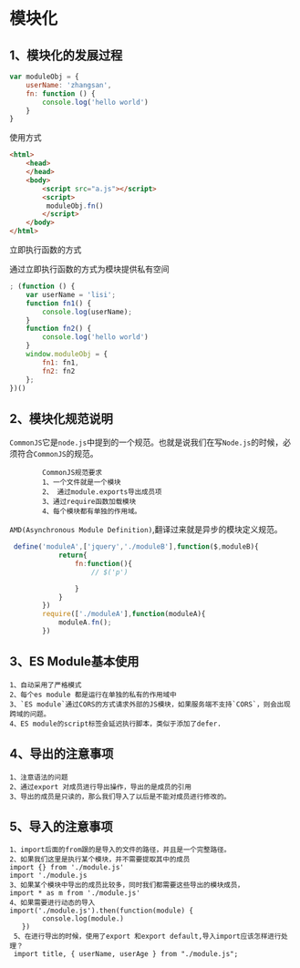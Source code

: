 # 模块化

## 1、模块化的发展过程

```js
var moduleObj = {
    userName: 'zhangsan',
    fn: function () {
        console.log('hello world')
    }
}
```

使用方式

```html
<html>
    <head>       
    </head>
    <body>
        <script src="a.js"></script>
        <script>
         moduleObj.fn()
        </script>
    </body>
</html>
```

立即执行函数的方式

通过立即执行函数的方式为模块提供私有空间

```js
; (function () {
    var userName = 'lisi';
    function fn1() {
        console.log(userName);
    }
    function fn2() {
        console.log('hello world')
    }
    window.moduleObj = {
        fn1: fn1,
        fn2: fn2
    };
})()
```

## 2、模块化规范说明

`CommonJS`它是`node.js`中提到的一个规范。也就是说我们在写`Node.js`的时候，必须符合`CommonJS`的规范。

```
        CommonJS规范要求
        1、一个文件就是一个模块
        2、 通过module.exports导出成员项
        3、通过require函数加载模块
        4、每个模块都有单独的作用域。
```

`AMD(Asynchronous Module Definition)`,翻译过来就是异步的模块定义规范。

```js
 define('moduleA',['jquery','./moduleB'],function($,moduleB){
            return{
                fn:function(){
                    // $('p')

                }
            }
        })
        require(['./moduleA'],function(moduleA){
            moduleA.fn();
        })
```

## 3、ES Module基本使用

```
1、自动采用了严格模式
2、每个es module 都是运行在单独的私有的作用域中
3、`ES module`通过CORS的方式请求外部的JS模块，如果服务端不支持`CORS`，则会出现跨域的问题。
4、ES module的script标签会延迟执行脚本，类似于添加了defer.
```

## 4、导出的注意事项

```
1、注意语法的问题
2、通过export 对成员进行导出操作，导出的是成员的引用
3、导出的成员是只读的，那么我们导入了以后是不能对成员进行修改的。
```

## 5、导入的注意事项

```
1、import后面的from跟的是导入的文件的路径，并且是一个完整路径。
2、如果我们这里是执行某个模块，并不需要提取其中的成员
import {} from './module.js'
import './module.js
3、如果某个模块中导出的成员比较多，同时我们都需要这些导出的模块成员，
import * as m from './module.js'
4、如果需要进行动态的导入
import('./module.js').then(function(module) {
        console.log(module.)
   })
 5、在进行导出的时候，使用了export 和export default,导入import应该怎样进行处理？
 import title, { userName, userAge } from "./module.js";
```

